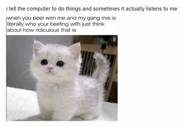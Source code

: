 i tell the computer to do things and sometimes it actually listens to me
<!--START_SECTION:update_image-->
<img src=https://raw.githubusercontent.com/sneakykestrel/sneakykestrel/main/.github/images/beefwidgang.jpg height="" width="300" align=left alt=kitty />
<!--END_SECTION:update_image-->

